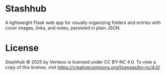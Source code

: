 # Stashhub
A lightweight Flask web app for visually organizing folders and entries with cover images, links, and notes, persisted in plain JSON.


# License

Stashhub © 2025 by Ventexx is licensed under CC BY-NC 4.0. To view a copy of this license, visit https://creativecommons.org/licenses/by-nc/4.0/